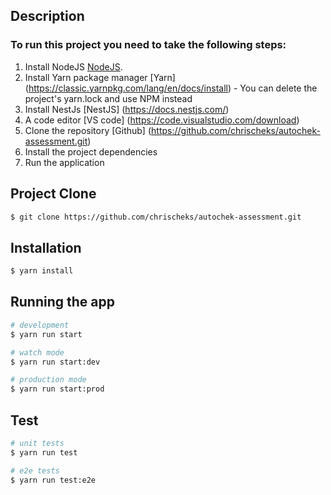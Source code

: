 ## Description

### To run this project you need to take the following steps:

1. Install NodeJS [NodeJS](https://nodejs.org/en/).
1. Install Yarn package manager [Yarn] (https://classic.yarnpkg.com/lang/en/docs/install) - You can delete the project's yarn.lock and use NPM instead
1. Install NestJs [NestJS] (https://docs.nestjs.com/)
1. A code editor [VS code] (https://code.visualstudio.com/download)
1. Clone the repository [Github] (https://github.com/chrischeks/autochek-assessment.git)
1. Install the project dependencies
1. Run the application

## Project Clone

```bash
$ git clone https://github.com/chrischeks/autochek-assessment.git
```

## Installation

```bash
$ yarn install
```

## Running the app

```bash
# development
$ yarn run start

# watch mode
$ yarn run start:dev

# production mode
$ yarn run start:prod
```

## Test

```bash
# unit tests
$ yarn run test

# e2e tests
$ yarn run test:e2e
```
